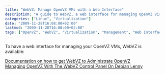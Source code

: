 ```yaml
---
title: "WebVZ: Manage OpenVZ VMs with a Web Interface"
description: "A guide to WebVZ, a web interface for managing OpenVZ virtual machines."
categories: ["Linux", "Virtualization"]
date: "2009-11-28T16:08:00+02:00"
lastmod: "2009-11-28T16:08:00+02:00"
tags: ["OpenVZ", "WebVZ", "Virtualization", "Management", "Web Interface"]
---
```


To have a web interface for managing your OpenVZ VMs, WebVZ is available:

[Documentation on how to get WebVZ to Administrate OpenVZ](../../../static/pdf/get_webvz_to_administrate_openvz.pdf)  
[Managing OpenVZ With The WebVZ Control Panel On Debian Lenny](../../../static/pdf/managing_openvz_with_the_webvz_control_panel_on_debian_lenny.pdf)
